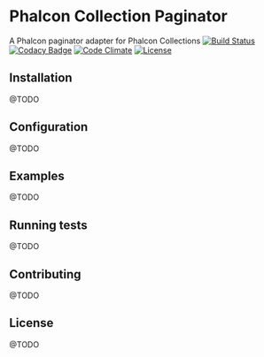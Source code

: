 # Phalcon Collection Paginator
A Phalcon paginator adapter for Phalcon Collections
[![Build Status](http://img.shields.io/travis/angelxmoreno/phalcon-collection-paginator.svg?style=flat-square)](https://travis-ci.org/angelxmoreno/phalcon-collection-paginator)
[![Codacy Badge](https://api.codacy.com/project/badge/Grade/ced9387624bb40d590ea862f582939a9)](https://www.codacy.com/app/angelxmoreno/phalcon-collection-paginator?utm_source=github.com&amp;utm_medium=referral&amp;utm_content=angelxmoreno/phalcon-collection-paginator&amp;utm_campaign=Badge_Grade)
[![Code Climate](http://img.shields.io/codeclimate/github/angelxmoreno/phalcon-collection-paginator.svg?style=flat-square)](https://codeclimate.com/github/angelxmoreno/phalcon-collection-paginator)
[![License](http://img.shields.io/:license-mit-blue.svg?style=flat-square)](http://angelxmoreno.mit-license.org)

## Installation
@TODO

## Configuration
@TODO

## Examples
@TODO

## Running tests
@TODO

## Contributing
@TODO

## License
@TODO